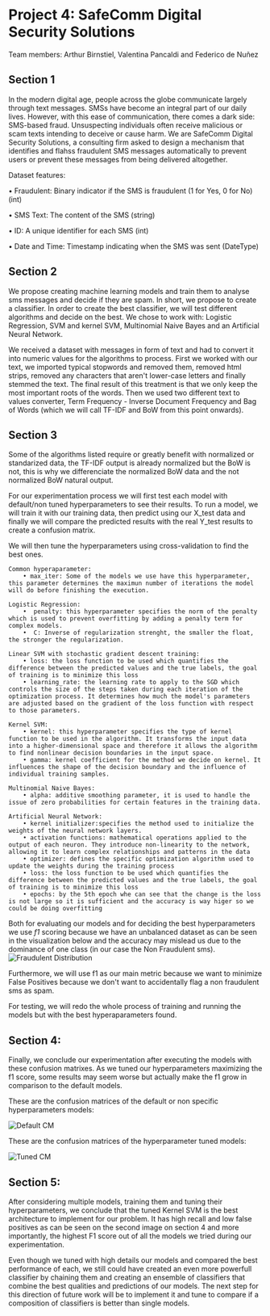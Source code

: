 

# Project 4: SafeComm Digital Security Solutions 

 Team members: Arthur Birnstiel, Valentina Pancaldi and Federico de Nuñez

## Section 1

In the modern digital age, people across the globe
communicate largely through text messages. SMSs have become an integral part of our daily lives.
However, with this ease of communication, there comes a dark side: SMS-based fraud. Unsuspecting
individuals often receive malicious or scam texts intending to deceive or cause harm.
We are SafeComm Digital Security Solutions, a consulting firm asked to design a mechanism that identifies and flahss fraudulent SMS messages automatically to prevent users or prevent these messages from being delivered altogether. 


Dataset features: 

• Fraudulent: Binary indicator if the SMS is fraudulent (1 for Yes, 0 for No) (int)

• SMS Text: The content of the SMS (string)

• ID: A unique identifier for each SMS (int)

• Date and Time: Timestamp indicating when the SMS was sent (DateType)

## Section 2

We propose creating machine learning models and train them to analyse sms messages and decide if they are spam. In short, we propose to create a classifier. In order to create the best classifier, we will test different algorithms and decide on the best. We chose to work with: Logistic Regression, SVM and kernel SVM, Multinomial Naive Bayes and an Artificial Neural Network. 

We received a dataset with messages in form of text and had to convert it into numeric values for the algorithms to process. 
First we worked with our text, we imported typical stopwords and removed them, removed html strips, removed any characters that aren't lower-case letters and finally stemmed the text. The final result of this treatment is that we only keep the most important roots of the words.
Then we used two different text to values converter, Term Frequency - Inverse Document Frequency and Bag of Words (which we will call TF-IDF and BoW from this point onwards). 



## Section 3
Some of the algorithms listed require or greatly benefit with normalized or standarized data, the TF-IDF output is already normalized but the BoW is not, this is why we differenciate the normalized BoW data and the not normalized BoW natural output. 

For our experimentation process we will first test each model with default/non tuned hyperparameters to see their results. To run a model, we will train it with our training data, then predict using our X_test data and finally we will compare the predicted results with the real Y_test results to create a confusion matrix. 

We will then tune the hyperparameters using cross-validation to find the best ones. 

    Common hyperaparameter: 
        • max_iter: Some of the models we use have this hyperparameter, this parameter determines the maximun number of iterations the model will do before finishing the execution. 

    Logistic Regression:
        •  penalty: this hyperparameter specifies the norm of the penalty which is used to prevent overfitting by adding a penalty term for complex models.
        •  C: Inverse of regularization strenght, the smaller the float, the stronger the regularization. 

    Linear SVM with stochastic gradient descent training:
        • loss: the loss function to be used which quantifies the difference between the predicted values and the true labels, the goal of training is to minimize this loss
        • learning_rate: the learning rate to apply to the SGD which controls the size of the steps taken during each iteration of the optimization process. It determines how much the model's parameters are adjusted based on the gradient of the loss function with respect to those parameters.

    Kernel SVM:
        • kernel: this hyperparameter specifies the type of kernel function to be used in the algorithm. It transforms the input data into a higher-dimensional space and therefore it allows the algorithm to find nonlinear decision boundaries in the input space.
        • gamma: kernel coefficient for the method we decide on kernel. It influences the shape of the decision boundary and the influence of individual training samples.

    Multinomial Naive Bayes:
        • alpha: additive smoothing parameter, it is used to handle the issue of zero probabilities for certain features in the training data.

    Artificial Neural Network:
        • kernel initializer:specifies the method used to initialize the weights of the neural network layers.
        • activation functions: mathematical operations applied to the output of each neuron. They introduce non-linearity to the network, allowing it to learn complex relationships and patterns in the data
        • optimizer: defines the specific optimization algorithm used to update the weights during the training process
        • loss: the loss function to be used which quantifies the difference between the predicted values and the true labels, the goal of training is to minimize this loss
        • epochs: by the 5th epoch whe can see that the change is the loss is not large so it is sufficient and the accuracy is way higer so we could be doing overfitting
        



Both for evaluating our models and for deciding the best hyperparameters we use *f1* scoring because we have an unbalanced dataset as can be seen in the visualization below and the accuracy may mislead us due to the dominance of one class (in our case the Non Fraudulent sms). 
![Fraudulent Distribution](images/data_distribution.png)

Furthermore, we will use f1 as our main metric because we want to minimize False Positives because we don't want to accidentally flag a non fraudulent sms as spam. 

For testing, we will redo the whole process of training and running the models but with the best hyperaparameters found.


## Section 4:  

Finally, we conclude our experimentation after executing the models with these confusion matrixes. As we tuned our hyperparameters maximizing the f1 score, some results may seem worse but actually make the f1 grow in comparison to the default models. 

These are the confusion matrices of the default or non specific hyperparameters models:

![Default CM](images/default_confusion_matrices.jpg)

These are the confusion matrices of the hyperparameter tuned models:

![Tuned CM](images/tuned_confusion_matrices.jpg)


## Section 5: 

After considering multiple models, training them and tuning their hyperparameters, we conclude that the tuned Kernel SVM is the best architecture to implement for our problem. It has high recall and low false positives as can be seen on the second image on section 4 and more importantly, the highest F1 score out of all the models we tried during our experimentation. 

Even though we tuned with high details our models and compared the best performance of each, we still could have created an even more powerfull classifier by chaining them and creating an ensemble of classifiers that combine the best qualities and predictions of our models. The next step for this direction of future work will be to implement it and tune to compare if a composition of classifiers is better than single models. 

